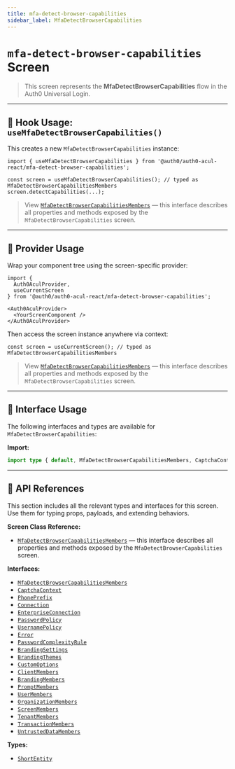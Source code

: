 ```yaml
---
title: mfa-detect-browser-capabilities
sidebar_label: MfaDetectBrowserCapabilities
---
```


# `mfa-detect-browser-capabilities` Screen

> This screen represents the **MfaDetectBrowserCapabilities** flow in the Auth0 Universal Login.

---

## 🔹 Hook Usage: `useMfaDetectBrowserCapabilities()`

This creates a new `MfaDetectBrowserCapabilities` instance:

```tsx
import { useMfaDetectBrowserCapabilities } from '@auth0/auth0-acul-react/mfa-detect-browser-capabilities';

const screen = useMfaDetectBrowserCapabilities(); // typed as MfaDetectBrowserCapabilitiesMembers
screen.detectCapabilities(...);
```

> View [`MfaDetectBrowserCapabilitiesMembers`](https://auth0.github.io/universal-login/interfaces/Classes.MfaDetectBrowserCapabilitiesMembers.html) — this interface describes all properties and methods exposed by the `MfaDetectBrowserCapabilities` screen.

---

## 🔹 Provider Usage

Wrap your component tree using the screen-specific provider:

```tsx
import {
  Auth0AculProvider,
  useCurrentScreen
} from '@auth0/auth0-acul-react/mfa-detect-browser-capabilities';

<Auth0AculProvider>
  <YourScreenComponent />
</Auth0AculProvider>
```

Then access the screen instance anywhere via context:

```tsx
const screen = useCurrentScreen(); // typed as MfaDetectBrowserCapabilitiesMembers
```

> View [`MfaDetectBrowserCapabilitiesMembers`](https://auth0.github.io/universal-login/interfaces/Classes.MfaDetectBrowserCapabilitiesMembers.html) — this interface describes all properties and methods exposed by the `MfaDetectBrowserCapabilities` screen.

---

## 🔹 Interface Usage

The following interfaces and types are available for `MfaDetectBrowserCapabilities`:

**Import:**

```ts
import type { default, MfaDetectBrowserCapabilitiesMembers, CaptchaContext, PhonePrefix, Connection, EnterpriseConnection, PasswordPolicy, UsernamePolicy, Error, PasswordComplexityRule, BrandingSettings, BrandingThemes, CustomOptions, ShortEntity, ClientMembers, BrandingMembers, PromptMembers, UserMembers, OrganizationMembers, ScreenMembers, TenantMembers, TransactionMembers, UntrustedDataMembers } from '@auth0/auth0-acul-react/mfa-detect-browser-capabilities';
```

---

## 🔸 API References

This section includes all the relevant types and interfaces for this screen. Use them for typing props, payloads, and extending behaviors.

**Screen Class Reference:**  
- [`MfaDetectBrowserCapabilitiesMembers`](https://auth0.github.io/universal-login/interfaces/Classes.MfaDetectBrowserCapabilitiesMembers.html) — this interface describes all properties and methods exposed by the `MfaDetectBrowserCapabilities` screen.

**Interfaces:**
- [`MfaDetectBrowserCapabilitiesMembers`](https://auth0.github.io/universal-login/interfaces/Classes.MfaDetectBrowserCapabilitiesMembers.html)
- [`CaptchaContext`](https://auth0.github.io/universal-login/interfaces/Classes.CaptchaContext.html)
- [`PhonePrefix`](https://auth0.github.io/universal-login/interfaces/Classes.PhonePrefix.html)
- [`Connection`](https://auth0.github.io/universal-login/interfaces/Classes.Connection.html)
- [`EnterpriseConnection`](https://auth0.github.io/universal-login/interfaces/Classes.EnterpriseConnection.html)
- [`PasswordPolicy`](https://auth0.github.io/universal-login/interfaces/Classes.PasswordPolicy.html)
- [`UsernamePolicy`](https://auth0.github.io/universal-login/interfaces/Classes.UsernamePolicy.html)
- [`Error`](https://auth0.github.io/universal-login/interfaces/Classes.Error.html)
- [`PasswordComplexityRule`](https://auth0.github.io/universal-login/interfaces/Classes.PasswordComplexityRule.html)
- [`BrandingSettings`](https://auth0.github.io/universal-login/interfaces/Classes.BrandingSettings.html)
- [`BrandingThemes`](https://auth0.github.io/universal-login/interfaces/Classes.BrandingThemes.html)
- [`CustomOptions`](https://auth0.github.io/universal-login/interfaces/Classes.CustomOptions.html)
- [`ClientMembers`](https://auth0.github.io/universal-login/interfaces/Classes.ClientMembers.html)
- [`BrandingMembers`](https://auth0.github.io/universal-login/interfaces/Classes.BrandingMembers.html)
- [`PromptMembers`](https://auth0.github.io/universal-login/interfaces/Classes.PromptMembers.html)
- [`UserMembers`](https://auth0.github.io/universal-login/interfaces/Classes.UserMembers.html)
- [`OrganizationMembers`](https://auth0.github.io/universal-login/interfaces/Classes.OrganizationMembers.html)
- [`ScreenMembers`](https://auth0.github.io/universal-login/interfaces/Classes.ScreenMembers.html)
- [`TenantMembers`](https://auth0.github.io/universal-login/interfaces/Classes.TenantMembers.html)
- [`TransactionMembers`](https://auth0.github.io/universal-login/interfaces/Classes.TransactionMembers.html)
- [`UntrustedDataMembers`](https://auth0.github.io/universal-login/interfaces/Classes.UntrustedDataMembers.html)


**Types:**
- [`ShortEntity`](https://auth0.github.io/universal-login/types/Classes.ShortEntity.html)
